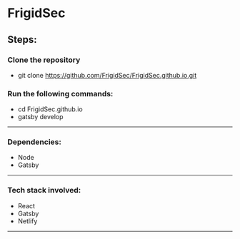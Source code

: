 # FrigidSec

## Steps:

### Clone the repository

* git clone https://github.com/FrigidSec/FrigidSec.github.io.git

### Run the following commands: 

* cd FrigidSec.github.io 
* gatsby develop

***

### Dependencies: 

* Node
* Gatsby

***

### Tech stack involved:

* React
* Gatsby
* Netlify

***
